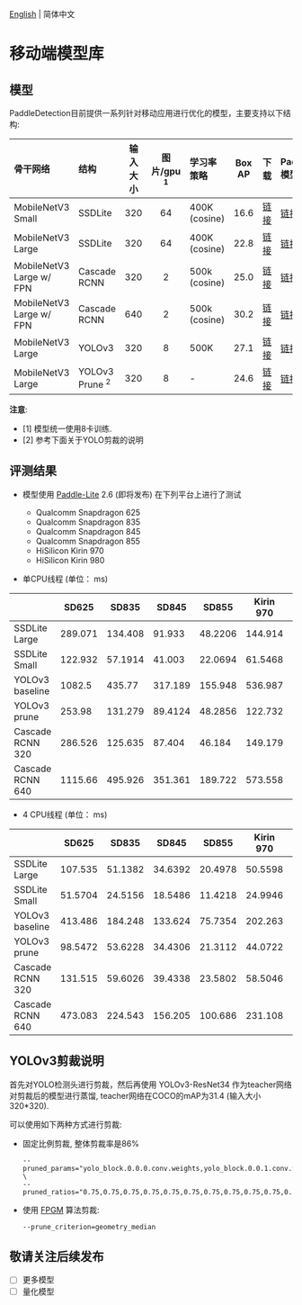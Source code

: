 [English](README_en.md) | 简体中文

# 移动端模型库


## 模型

PaddleDetection目前提供一系列针对移动应用进行优化的模型，主要支持以下结构:

| 骨干网络                 | 结构                   | 输入大小 | 图片/gpu <sup>1</sup>  | 学习率策略    | Box AP | 下载 | PaddleLite模型下载 |
| :----------------------- | :------------------------ | :---: | :--------------------: | :------------ | :----: | :--- | :----------------- |
| MobileNetV3 Small        | SSDLite                   | 320   | 64                     | 400K (cosine) | 16.6   | [链接](https://paddlemodels.bj.bcebos.com/object_detection/mobile_models/ssdlite_mobilenet_v3_small.tar) | [链接](https://paddlemodels.bj.bcebos.com/object_detection/mobile_models/lite/ssdlite_mobilenet_v3_small.tar) |
| MobileNetV3 Large        | SSDLite                   | 320   | 64                     | 400K (cosine) | 22.8   | [链接](https://paddlemodels.bj.bcebos.com/object_detection/mobile_models/ssdlite_mobilenet_v3_large.tar) | [链接](https://paddlemodels.bj.bcebos.com/object_detection/mobile_models/lite/ssdlite_mobilenet_v3_large.tar) |
| MobileNetV3 Large w/ FPN | Cascade RCNN              | 320   | 2                      | 500k (cosine) | 25.0   | [链接](https://paddlemodels.bj.bcebos.com/object_detection/mobile_models/cascade_rcnn_mobilenetv3_fpn_320.tar) | [链接](https://paddlemodels.bj.bcebos.com/object_detection/mobile_models/lite/cascade_rcnn_mobilenetv3_fpn_320.tar) |
| MobileNetV3 Large w/ FPN | Cascade RCNN              | 640   | 2                      | 500k (cosine) | 30.2   | [链接](https://paddlemodels.bj.bcebos.com/object_detection/mobile_models/cascade_rcnn_mobilenetv3_fpn_640.tar) | [链接](https://paddlemodels.bj.bcebos.com/object_detection/mobile_models/lite/cascade_rcnn_mobilenetv3_fpn_640.tar) |
| MobileNetV3 Large        | YOLOv3                    | 320   | 8                      | 500K          | 27.1   | [链接](https://paddlemodels.bj.bcebos.com/object_detection/yolov3_mobilenet_v3.pdparams) | [链接](https://paddlemodels.bj.bcebos.com/object_detection/mobile_models/lite/yolov3_mobilenet_v3.tar) |
| MobileNetV3 Large        | YOLOv3 Prune <sup>2</sup> | 320   | 8                      | -             | 24.6   | [链接](https://paddlemodels.bj.bcebos.com/object_detection/mobile_models/yolov3_mobilenet_v3_prune75875_FPGM_distillby_r34.pdparams) | [链接](https://paddlemodels.bj.bcebos.com/object_detection/mobile_models/lite/yolov3_mobilenet_v3_prune86_FPGM_320.tar) |

**注意**:

-   <a name="gpu">[1]</a> 模型统一使用8卡训练.
-   <a name="prune">[2]</a> 参考下面关于YOLO剪裁的说明


## 评测结果

-   模型使用 [Paddle-Lite](https://github.com/PaddlePaddle/Paddle-Lite) 2.6 (即将发布) 在下列平台上进行了测试
    -   Qualcomm Snapdragon 625
    -   Qualcomm Snapdragon 835
    -   Qualcomm Snapdragon 845
    -   Qualcomm Snapdragon 855
    -   HiSilicon Kirin 970
    -   HiSilicon Kirin 980

-   单CPU线程 (单位： ms)

|                  | SD625   | SD835   | SD845   | SD855   | Kirin 970 | Kirin 980 |
|------------------|---------|---------|---------|---------|-----------|-----------|
| SSDLite Large    | 289.071 | 134.408 | 91.933  | 48.2206 | 144.914   | 55.1186   |
| SSDLite Small    | 122.932 | 57.1914 | 41.003  | 22.0694 | 61.5468   | 25.2106   |
| YOLOv3 baseline  | 1082.5  | 435.77  | 317.189 | 155.948 | 536.987   | 178.999   |
| YOLOv3 prune     | 253.98  | 131.279 | 89.4124 | 48.2856 | 122.732   | 55.8626   |
| Cascade RCNN 320 | 286.526 | 125.635 | 87.404  | 46.184  | 149.179   | 52.9994   |
| Cascade RCNN 640 | 1115.66 | 495.926 | 351.361 | 189.722 | 573.558   | 207.917   |

-   4 CPU线程 (单位： ms)

|                  | SD625   | SD835   | SD845   | SD855   | Kirin 970 | Kirin 980 |
|------------------|---------|---------|---------|---------|-----------|-----------|
| SSDLite Large    | 107.535 | 51.1382 | 34.6392 | 20.4978 | 50.5598   | 24.5318   |
| SSDLite Small    | 51.5704 | 24.5156 | 18.5486 | 11.4218 | 24.9946   | 16.7158   |
| YOLOv3 baseline  | 413.486 | 184.248 | 133.624 | 75.7354 | 202.263   | 126.435   |
| YOLOv3 prune     | 98.5472 | 53.6228 | 34.4306 | 21.3112 | 44.0722   | 31.201    |
| Cascade RCNN 320 | 131.515 | 59.6026 | 39.4338 | 23.5802 | 58.5046   | 36.9486   |
| Cascade RCNN 640 | 473.083 | 224.543 | 156.205 | 100.686 | 231.108   | 138.391   |


## YOLOv3剪裁说明

首先对YOLO检测头进行剪裁，然后再使用 YOLOv3-ResNet34 作为teacher网络对剪裁后的模型进行蒸馏, teacher网络在COCO的mAP为31.4 (输入大小320\*320).

可以使用如下两种方式进行剪裁:

-   固定比例剪裁, 整体剪裁率是86%

    ```shell
    --pruned_params="yolo_block.0.0.0.conv.weights,yolo_block.0.0.1.conv.weights,yolo_block.0.1.0.conv.weights,yolo_block.0.1.1.conv.weights,yolo_block.0.2.conv.weights,yolo_block.0.tip.conv.weights,yolo_block.1.0.0.conv.weights,yolo_block.1.0.1.conv.weights,yolo_block.1.1.0.conv.weights,yolo_block.1.1.1.conv.weights,yolo_block.1.2.conv.weights,yolo_block.1.tip.conv.weights,yolo_block.2.0.0.conv.weights,yolo_block.2.0.1.conv.weights,yolo_block.2.1.0.conv.weights,yolo_block.2.1.1.conv.weights,yolo_block.2.2.conv.weights,yolo_block.2.tip.conv.weights" \
    --pruned_ratios="0.75,0.75,0.75,0.75,0.75,0.75,0.75,0.75,0.75,0.75,0.75,0.75,0.875,0.875,0.875,0.875,0.875,0.875"
    ```
-   使用 [FPGM](https://arxiv.org/abs/1811.00250) 算法剪裁:

    ```shell
    --prune_criterion=geometry_median
    ```


## 敬请关注后续发布

-   [ ] 更多模型
-   [ ] 量化模型
